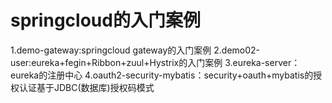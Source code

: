 # springcloud的入门案例
1.demo-gateway:springcloud gateway的入门案例
2.demo02-user:eureka+fegin+Ribbon+zuul+Hystrix的入门案例
3.eureka-server：eureka的注册中心
4.oauth2-security-mybatis：security+oauth+mybatis的授权认证基于JDBC(数据库)授权码模式

